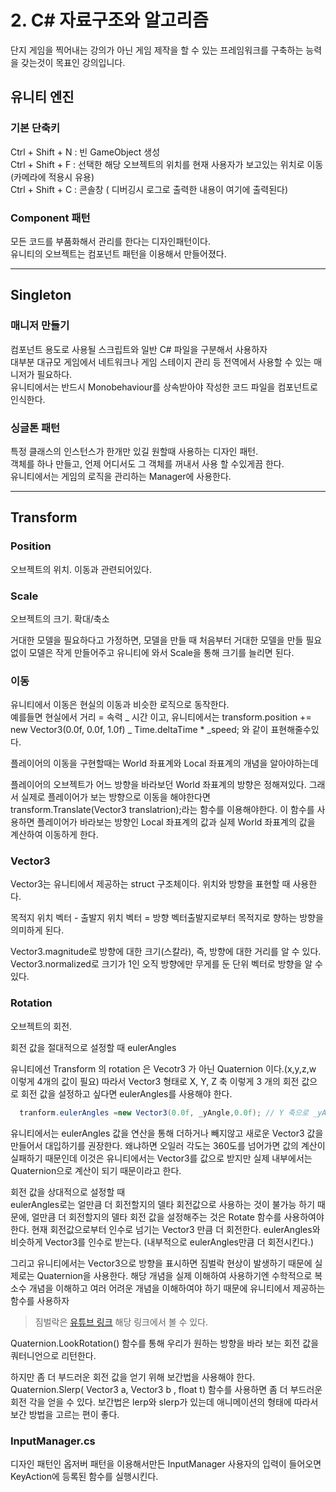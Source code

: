 # 2. C# 자료구조와 알고리즘

단지 게임을 찍어내는 강의가 아닌 게임 제작을 할 수 있는 프레임워크를 구축하는 능력을 갖는것이 목표인 강의입니다.

## 유니티 엔진

### 기본 단축키

Ctrl + Shift + N : 빈 GameObject 생성  
Ctrl + Shift + F : 선택한 해당 오브젝트의 위치를 현재 사용자가 보고있는 위치로 이동 (카메라에 적용시 유용)  
Ctrl + Shift + C : 콘솔창 ( 디버깅시 로그로 출력한 내용이 여기에 출력된다)

### Component 패턴

모든 코드를 부품화해서 관리를 한다는 디자인패턴이다.  
유니티의 오브젝트는 컴포넌트 패턴을 이용해서 만들어졌다.

---

## Singleton

### 매니저 만들기

컴포넌트 용도로 사용될 스크립트와 일반 C# 파일을 구분해서 사용하자  
대부분 대규모 게임에서 네트워크나 게임 스테이지 관리 등 전역에서 사용할 수 있는 매니저가 필요하다.  
유니티에서는 반드시 Monobehaviour를 상속받아야 작성한 코드 파일을 컴포넌트로 인식한다.

### 싱글톤 패턴

특정 클래스의 인스턴스가 한개만 있길 원할때 사용하는 디자인 패턴.  
객체를 하나 만들고, 언제 어디서도 그 객체를 꺼내서 사용 할 수있게끔 한다.  
유니티에서는 게임의 로직을 관리하는 Manager에 사용한다.

---

## Transform

### Position

오브젝트의 위치. 이동과 관련되어있다.

### Scale

오브젝트의 크기. 확대/축소

거대한 모델을 필요하다고 가정하면, 모델을 만들 때 처음부터 거대한 모델을 만들 필요 없이 모델은 작게 만들어주고 유니티에 와서 Scale을 통해 크기를 늘리면 된다.

### 이동

유니티에서 이동은 현실의 이동과 비슷한 로직으로 동작한다.  
예를들면 현실에서 거리 = 속력 _ 시간 이고, 유니티에서는 transform.position += new Vector3(0.0f, 0.0f, 1.0f) _ Time.deltaTime \* \_speed; 와 같이 표현해줄수있다.

플레이어의 이동을 구현할때는 World 좌표계와 Local 좌표계의 개념을 알아야하는데

플레이어의 오브젝트가 어느 방향을 바라보던 World 좌표계의 방향은 정해져있다. 그래서 실제로 플레이어가 보는 방향으로 이동을 해야한다면 transform.Translate(Vector3 translatrion);라는 함수를 이용해야한다. 이 함수를 사용하면 플레이어가 바라보는 방향인 Local 좌표계의 값과 실제 World 좌표계의 값을 계산하여 이동하게 한다.

### Vector3

Vector3는 유니티에서 제공하는 struct 구조체이다. 위치와 방향을 표현할 때 사용한다.

목적지 위치 벡터 - 출발지 위치 벡터 = 방향 벡터출발지로부터 목적지로 향하는 방향을 의미하게 된다.

Vector3.magnitude로 방향에 대한 크기(스칼라), 즉, 방향에 대한 거리를 알 수 있다.
Vector3.normalized로 크기가 1인 오직 방향에만 무게를 둔 단위 벡터로 방향을 알 수 있다.

### Rotation

오브젝트의 회전.

회전 값을 절대적으로 설정할 때 eulerAngles

유니티에선 Transform 의 rotation 은 Vecotr3 가 아닌 Quaternion 이다.(x,y,z,w 이렇게 4개의 값이 필요) 따라서 Vector3 형태로 X, Y, Z 축 이렇게 3 개의 회전 값으로 회전 값을 설정하고 싶다면 eulerAngles를 사용해야 한다.

```C#
  tranform.eulerAngles =new Vector3(0.0f, _yAngle,0.0f); // Y 축으로 _yAngle 각도 만큼 회전.
```

유니티에서는 eulerAngles 값을 연산을 통해 더하거나 빼지않고 새로운 Vector3 값을 만들어서 대입하기를 권장한다.
왜냐하면 오일러 각도는 360도를 넘어가면 값의 계산이 실패하기 때문인데 이것은 유니티에서는 Vector3를 값으로 받지만 실제 내부에서는 Quaternion으로 계산이 되기 때문이라고 한다.

회전 값을 상대적으로 설정할 때  
eulerAngles로는 얼만큼 더 회전할지의 델타 회전값으로 사용하는 것이 불가능 하기 때문에, 얼만큼 더 회전할지의 델타 회전 값을 설정해주는 것은 Rotate 함수를 사용하여야 한다. 현재 회전값으로부터 인수로 넘기는 Vector3 만큼 더 회전한다. eulerAngles와 비슷하게 Vector3를 인수로 받는다. (내부적으로 eulerAngles만큼 더 회전시킨다.)

그리고 유니티에서는 Vector3으로 방향을 표시하면 짐벌락 현상이 발생하기 때문에 실제로는 Quaternion을 사용한다.
해당 개념을 실제 이해하여 사용하기엔 수학적으로 복소수 개념을 이해하고 여러 어려운 개념을 이해하여야 하기 때문에 유니티에서 제공하는 함수를 사용하자

> 짐벌락은 [유튜브 링크](https://www.youtube.com/watch?v=zc8b2Jo7mno) 해당 링크에서 볼 수 있다.

Quaternion.LookRotation() 함수를 통해 우리가 원하는 방향을 바라 보는 회전 값을 쿼터니언으로 리턴한다.

하지만 좀 더 부드러운 회전 값을 얻기 위해 보간법을 사용해야 한다.  
Quaternion.Slerp( Vector3 a, Vector3 b , float t) 함수를 사용하면 좀 더 부드러운 회전 각을 얻을 수 있다.
보간법은 lerp와 slerp가 있는데 애니메이션의 형태에 따라서 보간 방법을 고르는 편이 좋다.

### InputManager.cs

디자인 패턴인 옵저버 패턴을 이용해서만든 InputManager 사용자의 입력이 들어오면 KeyAction에 등록된 함수를 실행시킨다.
